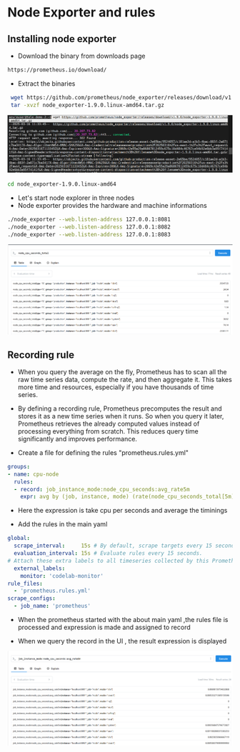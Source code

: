 # Node Exporter and rules

## Installing node exporter

- Download the binary from downloads page

```sh
https://prometheus.io/download/
```

- Extract the binaries

```sh
 wget https://github.com/prometheus/node_exporter/releases/download/v1.9.0/node_exporter-1.9.0.linux-amd64.tar.gz
 tar -xvzf node_exporter-1.9.0.linux-amd64.tar.gz
```

![Download installer](assets/ss_06.png)

```sh
cd node_exporter-1.9.0.linux-amd64
```

- Let's start node explorer in three nodes
- Node exporter provides the hardware and machine informations

```sh
./node_exporter --web.listen-address 127.0.0.1:8081
./node_exporter --web.listen-address 127.0.0.1:8082
./node_exporter --web.listen-address 127.0.0.1:8083
```

![Download installer](assets/ss_07.png)

## Recording rule

- When you query the average on the fly, Prometheus has to scan all the raw time series data, compute the rate, and then aggregate it. This takes more time and resources, especially if you have thousands of time series.
- By defining a recording rule, Prometheus precomputes the result and stores it as a new time series when it runs. So when you query it later, Prometheus retrieves the already computed values instead of processing everything from scratch. This reduces query time significantly and improves performance.


- Create a file for defining the rules "prometheus.rules.yml"


```yaml
groups:
- name: cpu-node
  rules:
  - record: job_instance_mode:node_cpu_seconds:avg_rate5m
    expr: avg by (job, instance, mode) (rate(node_cpu_seconds_total[5m]))
```

- Here the expression is take cpu per seconds and average the timinings

- Add the rules in the main yaml

```yaml
global:
  scrape_interval:     15s # By default, scrape targets every 15 seconds.
  evaluation_interval: 15s # Evaluate rules every 15 seconds.
# Attach these extra labels to all timeseries collected by this Prometheus instance.
  external_labels:
    monitor: 'codelab-monitor'
rule_files:
  - 'prometheus.rules.yml'
scrape_configs:
  - job_name: 'prometheus'
```

- When the prometheus started with the about main yaml ,the rules file is processed and expression is made and assigned to record

- When we query the record in the UI , the result expression is displayed

![Download installer](assets/ss_08.png)

